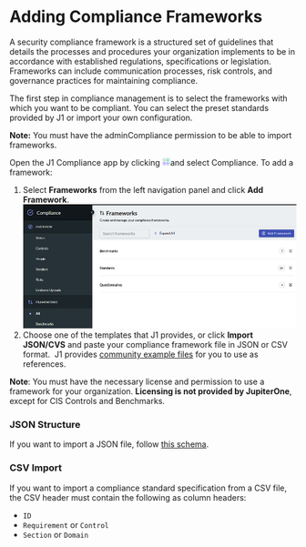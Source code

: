 # Adding Compliance Frameworks

A security compliance framework is a structured set of guidelines that details the 
processes and procedures your organization implements to be in accordance with 
established regulations, specifications or legislation. Frameworks can include 
communication processes, risk controls, and governance practices for maintaining 
compliance.

The first step in compliance management is to select the frameworks with which 
you want to be compliant. You can select the preset standards provided by J1 or 
import your own configuration. 

**Note:** You must have the adminCompliance permission to be able to import frameworks.

Open the J1 Compliance app by clicking ![](../../assets/icons/apps.png)and select Compliance.  To add a framework:

1. Select **Frameworks** from the left navigation panel and click **Add Framework**.
   ​
   ![](../../assets/compliance-frmwk-overview.png)
2. Choose one of the templates that J1 provides, or click **Import JSON/CVS** and 
   paste your compliance framework file in JSON or CSV format. 
   ​
   J1 provides [community example files](https://github.com/JupiterOne/security-policy-templates/tree/main/templates/standards) for you to use as references.

**Note**: You must have the necessary license and permission to use a framework for 
your organization. **Licensing is not provided by JupiterOne**, except for CIS Controls 
and Benchmarks.

### JSON Structure

If you want to import a JSON file, follow [this schema](../../docs/schemas/policies-compliance.md).

### CSV Import

If you want to import a compliance standard specification from a CSV file, the
CSV header must contain the following as column headers:

- `ID`
- `Requirement` or `Control`
- `Section` or `Domain`
